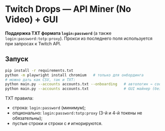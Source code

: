 # Twitch Drops — API Miner (No Video) + GUI
**Поддержка TXT формата `login:password`** (а также `login:password:totp:proxy`).
Прокси из последнего поля используется при запросах к Twitch API.

## Запуск
```bash
pip install -r requirements.txt
python -m playwright install chromium   # только для онбординга
# можно дать как CSV, так и TXT:
python main.py --accounts accounts.txt --onboarding   # автологин → cookies/<login>.json
python main.py --accounts accounts.txt                # GUI майнер (без видео)
```
TXT правила:
- строка: `login:password` (минимум);
- опционально: `login:password:totp:proxy` (3-й и 4-й токены не обязательны);
- пустые строки и строки с `#` игнорируются.
